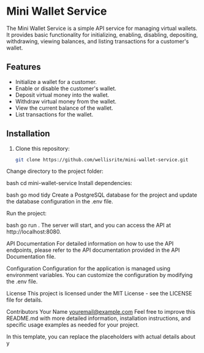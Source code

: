 # Mini Wallet Service

The Mini Wallet Service is a simple API service for managing virtual wallets. It provides basic functionality for initializing, enabling, disabling, depositing, withdrawing, viewing balances, and listing transactions for a customer's wallet.

## Features

- Initialize a wallet for a customer.
- Enable or disable the customer's wallet.
- Deposit virtual money into the wallet.
- Withdraw virtual money from the wallet.
- View the current balance of the wallet.
- List transactions for the wallet.

## Installation

1. Clone this repository:

   ```bash
   git clone https://github.com/wellisrite/mini-wallet-service.git
Change directory to the project folder:

bash
cd mini-wallet-service
Install dependencies:

bash
go mod tidy
Create a PostgreSQL database for the project and update the database configuration in the .env file.

Run the project:

bash
go run .
The server will start, and you can access the API at http://localhost:8080.

API Documentation
For detailed information on how to use the API endpoints, please refer to the API documentation provided in the API Documentation file.

Configuration
Configuration for the application is managed using environment variables. You can customize the configuration by modifying the .env file.

License
This project is licensed under the MIT License - see the LICENSE file for details.

Contributors
Your Name youremail@example.com
Feel free to improve this README.md with more detailed information, installation instructions, and specific usage examples as needed for your project.


In this template, you can replace the placeholders with actual details about y
